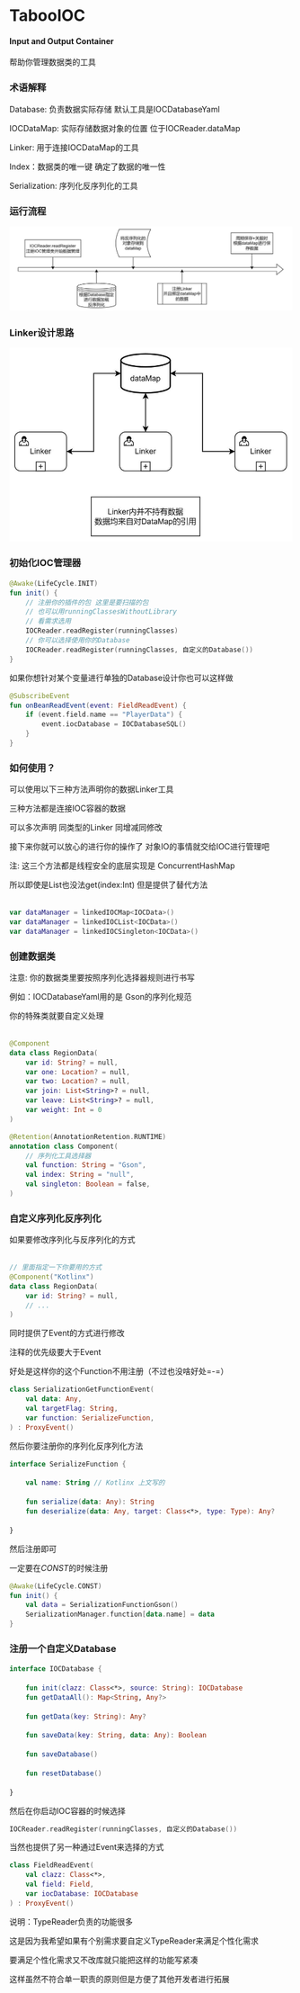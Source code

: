 # TabooIOC
#### Input and Output Container

帮助你管理数据类的工具

### 术语解释

Database: 负责数据实际存储 默认工具是IOCDatabaseYaml

IOCDataMap: 实际存储数据对象的位置 位于IOCReader.dataMap

Linker: 用于连接IOCDataMap的工具

Index：数据类的唯一键 确定了数据的唯一性

Serialization: 序列化反序列化的工具


### 运行流程

![img.png](img.png)

### Linker设计思路

![img_1.png](img_1.png)

### 初始化IOC管理器

```kotlin
@Awake(LifeCycle.INIT)
fun init() {
    // 注册你的插件的包 这里是要扫描的包
    // 也可以用runningClassesWithoutLibrary
    // 看需求选用
    IOCReader.readRegister(runningClasses)
    // 你可以选择使用你的Database
    IOCReader.readRegister(runningClasses, 自定义的Database())
}
```

如果你想针对某个变量进行单独的Database设计你也可以这样做

```kotlin
@SubscribeEvent
fun onBeanReadEvent(event: FieldReadEvent) {
    if (event.field.name == "PlayerData") {
        event.iocDatabase = IOCDatabaseSQL()
    }
}
```

### 如何使用？

可以使用以下三种方法声明你的数据Linker工具

三种方法都是连接IOC容器的数据

可以多次声明 同类型的Linker 同增减同修改

接下来你就可以放心的进行你的操作了 对象IO的事情就交给IOC进行管理吧

注: 这三个方法都是线程安全的底层实现是 ConcurrentHashMap

所以即使是List也没法get(index:Int) 但是提供了替代方法
```kotlin

var dataManager = linkedIOCMap<IOCData>()
var dataManager = linkedIOCList<IOCData>()
var dataManager = linkedIOCSingleton<IOCData>()

```

### 创建数据类

注意: 你的数据类里要按照序列化选择器规则进行书写

例如：IOCDatabaseYaml用的是 Gson的序列化规范

你的特殊类就要自定义处理

```kotlin

@Component
data class RegionData(
    var id: String? = null,
    var one: Location? = null,
    var two: Location? = null,
    var join: List<String>? = null,
    var leave: List<String>? = null,
    var weight: Int = 0
)

```
```kotlin
@Retention(AnnotationRetention.RUNTIME)
annotation class Component(
    // 序列化工具选择器
    val function: String = "Gson",
    val index: String = "null",
    val singleton: Boolean = false,
)
```

### 自定义序列化反序列化

如果要修改序列化与反序列化的方式

```kotlin

// 里面指定一下你要用的方式
@Component("Kotlinx")
data class RegionData(
    var id: String? = null,
    // ...
)

```

同时提供了Event的方式进行修改

注释的优先级要大于Event

好处是这样你的这个Function不用注册（不过也没啥好处=-=）

```kotlin
class SerializationGetFunctionEvent(
    val data: Any,
    val targetFlag: String,
    var function: SerializeFunction,
) : ProxyEvent()
```

然后你要注册你的序列化反序列化方法

```kotlin
interface SerializeFunction {

    val name: String // Kotlinx 上文写的

    fun serialize(data: Any): String
    fun deserialize(data: Any, target: Class<*>, type: Type): Any?

}
```

然后注册即可

一定要在*CONST*的时候注册

```kotlin
@Awake(LifeCycle.CONST)
fun init() {
    val data = SerializationFunctionGson()
    SerializationManager.function[data.name] = data
}
```

### 注册一个自定义Database

```kotlin
interface IOCDatabase {

    fun init(clazz: Class<*>, source: String): IOCDatabase
    fun getDataAll(): Map<String, Any?>

    fun getData(key: String): Any?

    fun saveData(key: String, data: Any): Boolean

    fun saveDatabase()

    fun resetDatabase()

}
```

然后在你启动IOC容器的时候选择

```kotlin
IOCReader.readRegister(runningClasses, 自定义的Database())
```

当然也提供了另一种通过Event来选择的方式

```kotlin
class FieldReadEvent(
    val clazz: Class<*>,
    val field: Field,
    var iocDatabase: IOCDatabase
) : ProxyEvent()
```

说明：TypeReader负责的功能很多

这是因为我希望如果有个别需求要自定义TypeReader来满足个性化需求

要满足个性化需求又不改库就只能把这样的功能写紧凑

这样虽然不符合单一职责的原则但是方便了其他开发者进行拓展